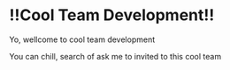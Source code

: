 # !!Cool Team Development!!

Yo, wellcome to cool team development

You can chill, search of ask me to invited to this cool team
